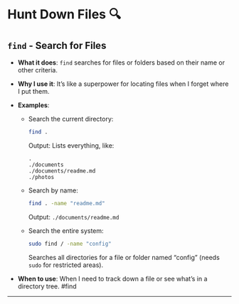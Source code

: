 # Hunt Down Files 🔍

## `find` - Search for Files

- **What it does**: `find` searches for files or folders based on their name or other criteria.
    
- **Why I use it**: It’s like a superpower for locating files when I forget where I put them.
    
- **Examples**:
    
    - Search the current directory:
        
        ```bash
        find .
        ```
        
        Output: Lists everything, like:
        
        ```
        .
        ./documents
        ./documents/readme.md
        ./photos
        ```
        
    - Search by name:
        
        ```bash
        find . -name "readme.md"
        ```
        
        Output: `./documents/readme.md`
        
    - Search the entire system:
        
        ```bash
        sudo find / -name "config"
        ```
        
        Searches all directories for a file or folder named “config” (needs `sudo` for restricted areas).
        
- **When to use**: When I need to track down a file or see what’s in a directory tree. #find
    

---
